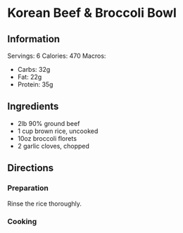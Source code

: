 # Korean Beef & Broccoli Bowl

## Information
Servings: 6
Calories: 470
Macros:
* Carbs: 32g
* Fat: 22g
* Protein: 35g

## Ingredients
* 2lb 90% ground beef
* 1 cup brown rice, uncooked
* 10oz broccoli florets
* 2 garlic cloves, chopped

## Directions
### Preparation
Rinse the rice thoroughly. 

### Cooking
